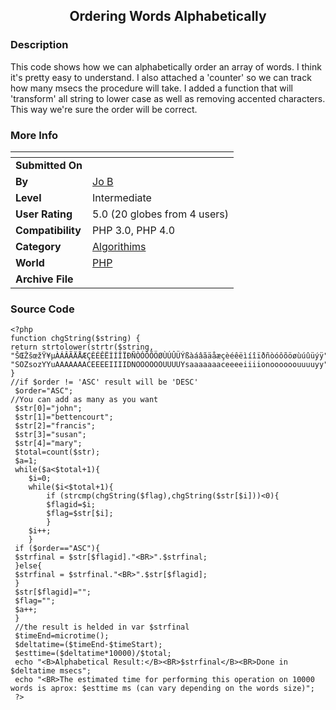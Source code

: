 ﻿<div align="center">

## Ordering Words Alphabetically


</div>

### Description

This code shows how we can alphabetically order an array of words. I think it's pretty easy to understand. I also attached a 'counter' so we can track how many msecs the procedure will take. I added a function that will 'transform' all string to lower case as well as removing accented characters. This way we're sure the order will be correct.
 
### More Info
 


<span>             |<span>
---                |---
**Submitted On**   |
**By**             |[Jo B](https://github.com/Planet-Source-Code/PSCIndex/blob/master/ByAuthor/jo-b.md)
**Level**          |Intermediate
**User Rating**    |5.0 (20 globes from 4 users)
**Compatibility**  |PHP 3\.0, PHP 4\.0
**Category**       |[Algorithims](https://github.com/Planet-Source-Code/PSCIndex/blob/master/ByCategory/algorithims__8-29.md)
**World**          |[PHP](https://github.com/Planet-Source-Code/PSCIndex/blob/master/ByWorld/php.md)
**Archive File**   |[](https://github.com/Planet-Source-Code/jo-b-ordering-words-alphabetically__8-905/archive/master.zip)





### Source Code

```
<?php
function chgString($string) {
return strtolower(strtr($string,
"ŠŒŽšœžŸ¥µÀÁÂÃÄÅÆÇÈÉÊËÌÍÎÏÐÑÒÓÔÕÖØÙÚÛÜÝßàáâãäåæçèéêëìíîïðñòóôõöøùúûüýÿ",
"SOZsozYYuAAAAAAACEEEEIIIIDNOOOOOOUUUUYsaaaaaaaceeeeiiiionoooooouuuuyy"));
}
//if $order != 'ASC' result will be 'DESC'
 $order="ASC";
//You can add as many as you want
 $str[0]="john";
 $str[1]="bettencourt";
 $str[2]="francis";
 $str[3]="susan";
 $str[4]="mary";
 $total=count($str);
 $a=1;
 while($a<$total+1){
 	$i=0;
 	while($i<$total+1){
 		if (strcmp(chgString($flag),chgString($str[$i]))<0){
 		$flagid=$i;
 		$flag=$str[$i];
 		}
 	$i++;
 	}
 if ($order=="ASC"){
 $strfinal = $str[$flagid]."<BR>".$strfinal;
 }else{
 $strfinal = $strfinal."<BR>".$str[$flagid];
 }
 $str[$flagid]="";
 $flag="";
 $a++;
 }
 //the result is helded in var $strfinal
 $timeEnd=microtime();
 $deltatime=($timeEnd-$timeStart);
 $esttime=($deltatime*10000)/$total;
 echo "<B>Alphabetical Result:</B><BR>$strfinal</B><BR>Done in $deltatime msecs";
 echo "<BR>The estimated time for performing this operation on 10000 words is aprox: $esttime ms (can vary depending on the words size)";
 ?>
```

